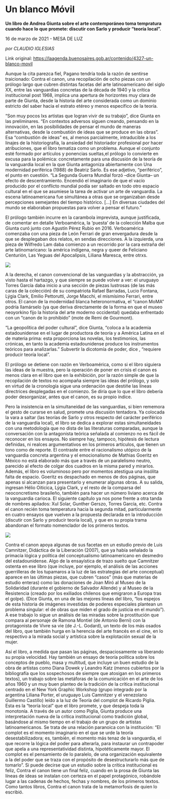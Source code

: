 # Un blanco Móvil

**Un libro de Andrea Giunta sobre el arte contemporáneo toma tempratura cuando hace lo que promete: discutir con Sarlo y producir “teoría local”.**

16 de marzo de 2021 - MESA DE LUZ

_por CLAUDIO IGLESIAS_

Link original: https://laagenda.buenosaires.gob.ar/contenido/4327-un-blanco-movil



Aunque la cita parezca fiel, Pagano tendría toda la razón de sentirse traicionado: Contra el canon, una recopilación de ocho piezas con un prólogo largo que cubren distintas facetas del arte latinoamericano del siglo XX, entre las vanguardias concretas de la década de 1940 y la crítica institucional post 1968, implica una apertura de horizontes muy clara de parte de Giunta, desde la historia del arte considerada como un dominio estricto del saber hacia el estrato etéreo y menos específico de la teoría.




“Son muy pocos lxs artistas que logran vivir de su trabajo”, dice Giunta en las preliminares. “En contextos adversos siguen creando, pensando en la innovación, en las posibilidades de pensar el mundo de maneras alternativas, desde la combustión de ideas que se produce en las obras”. Esa “combustión de ideas” es, al menos parcialmente, intraducible a los linajes de la historiografía, la ansiedad del historiador profesional por hacer atribuciones, que el libro tematiza como un problema. Aunque el conjunto esté formado por artículos y ponencias sueltas,el prólogo lo convierte en excusa para la polémica: concretamente para una discusión de la teoría de la vanguardia local en la que Giunta antagoniza abiertamente con Una modernidad periférica (1988) de Beatriz Sarlo. Es ese adjetivo, “periférico”, el punto en cuestión. “La Segunda Guerra Mundial forzó –dice Giunta– un efecto de descentramiento. Encendió el imaginario de que el vacío producido por el conflicto mundial podía ser saltado en todo otro espacio cultural en el que se asumiese la tarea de activar un arte de vanguardia. La escena latinoamericana fue simultánea a otras que se organizaban desde percepciones semejantes del tiempo histórico. […] En diversas ciudades del mundo se elaboraban propuestas para volver a pensar el futuro.”




El prólogo también incurre en la carambola imprevista, aunque justificada, de comentar en detalle Verboamérica, la ‘puesta’ de la colección Malba que Giunta curó junto con Agustín Pérez Rubio en 2016. Verboamérica comenzaba con una pieza de León Ferrari de gran envergadura desde la que se desplegaban dos relatos, en sendas direcciones. A la izquierda, una pieza de Wilfredo Lam daba comienzo a un recorrido por la cara extraña del arte latinomaricano: la américa indígena, negra y queer de Feliciano Centurión, Las Yeguas del Apocalipsis, Liliana Maresca, entre otrxs.




![](https://cdn.flowlikemusic.com/files/images/40766/f001ad22-9b7c-4bef-ade2-7fef64e3ea8d.jpeg)




A la derecha, el canon convencional de las vanguardias y la abstracción, ya visto hasta el hartazgo, y que siempre se puede volver a ver: el uruguayo Torres García daba inicio a una sección de piezas lustrosas (de las más caras de la colección) de su compatriota Rafael Barradas, Lucio Fontana, Lýgia Clark, Emilio Pettorutti, Jorge Macchi, el mismísimo Ferrari, entre otros. El canon de la modernidad blanca heteronormativa, el “canon MoMA” podría llamárselo (ya que deriva directamente de la forma en que el museo neoyorkino fijo la historia del arte moderno occidental) quedaba enfrentado con un “canon de lo prohibido” (mote de Remi de Gourmont).




“La geopolítica del poder cultural”, dice Giunta, “coloca a la academia estadounidense en el lugar de productora de teoría y a América Latina en el de materia prima: esta proporciona las novelas, los testimonios, las crónicas, en tanto la academia estadounidense produce los instrumentos teóricos para analizarlas.” Subvertir la dicotomía de poder, dice , “requiere producir teoría local”.




El prólogo se detiene con razón en Verboamérica, como si el libro siguiera las ideas de la muestra, pero la operación de poner en crisis el canon es menos clara en el libro que en la exhibición, por la razón simple de que la recopilación de textos no acompaña siempre las ideas del prólogo, y solo en virtud de la cronología sigue una ordenación que destiñe las líneas directrices desplegadas en el comienzo. Se diría que lo que el libro debería poder desorganizar, antes que el canon, es su propio índice.




Pero la insistencia en la simultaneidad de las vanguardias, si bien rememora el gesto de curarse en salud, promete una discusión tentadora. Ya colocada la vara a saltar (las teorías de Sarlo y otros respecto del carácter periférico de la vanguardia local), el libro se dedica a explorar estas simultaneidades con una metodología que no dista de las literaturas comparadas, aunque la conversación con la antagonista teórica señalada al comienzo no es fácil de reconocer en los ensayos. No siempre hay, tampoco, hipótesis de lectura definidas, ni realces argumentativos en los primeros artículos, que tienen un tono como de reporte. El contraste entre el racionalismo utópico de la vanguardia concreta argentina y el emocionalismo de Mathias Goeritz en México no está elaborado más que a través de un paralelismo neutro, parecido al efecto de colgar dos cuadros en la misma pared y mirarlos. Además, el libro es voluminoso pero por momentos atestigua una insólita falta de espacio. Goeritz es despachado en menos de dos páginas, que apenas si alcanzan para presentarlo y enumerar algunas obras. A su salida, ingresan Hélio Oiticica, Lýgia Clark, y el resto de la comparsa del neoconcretismo brasileño, también para hacer un número liviano acerca de la vanguardia carioca. El siguiente capítulo ya nos pone frente a otra tanda de nombres apilados: Xul Solar, Gunther Gerszo, Torres García, etc. Contra el canon recién toma temperatura hacia la segunda mitad, particularmente en cuatro ensayos que vuelven a la propuesta declarada en la introducción (discutir con Sarlo y producir teoría local), y que en su propia trama abandonan el formato nomenclador de los primeros textos.




![](https://cdn.flowlikemusic.com/files/images/40767/d89f2533-eab2-41ef-aad5-24bf93da3cd6.jpeg)




Contra el canon apoya algunas de sus facetas en un estudio previo de Luis Camnitzer, Didáctica de la Liberación (2007), que ya había señalado la primacía lógica y política del conceptualismo latinoamericano en desmedro del estadounidense. Algo de la ensayística de trazo suelto que Camnitzer ostenta en ese libro (que incluye, por ejemplo, el análisis de las acciones guerrilleras de los tupamaros a la luz de las estrategias del arte conceptual) aparece en las últimas piezas, que cubren “casos” (más que materias de estudio enteras) como las donaciones de Joan Miró al Museo de la Solidaridad (durante el gobierno de Salvador Allende) y al Museo de la Resistencia (creado por los exiliados chilenos que emigraron a Europa tras el golpe). (Dice Giunta, en una de las mejores líneas del libro, “los espejos de esta historia de imágenes investidas de poderes especiales plantean un problema singular: el de obras que miden el grado de justicia en el mundo”). A ese trabajo lo sigue un análisis de las miradas sobre la prostitución que compara al personaje de Ramona Montiel (de Antonio Berni) con la protagonista de Vivre sa vie (de J.-L. Godard), un texto de los más osados del libro, que también hurga en la herencia del arte francés en el cine, en lo respectivo a la mirada social y artística sobre la explotación sexual de la mujer.




Así el libro, a medida que pasan las páginas, despaciosamente va liberando su propia velocidad. Hay también un ensayo de teoría política sobre los conceptos de pueblo, masa y multitud, que incluye un buen estudio de la obra de artistas como Diana Dowek y Leandro Katz (menos cubiertos por la bibliografía que los sospechosos de siempre que atosigan en los primeros textos), un trabajo sobre las metáforas de la comunicación en el arte de los años 1960 y un muy buen planteo de la tradición de la crítica institucional centrado en el New York Graphic Workshop (grupo integrado por la argentina Liliana Porter, el uruguayo Luis Camnitzer y el venezolano Guillermo Castillo) leído a la luz de Teoría del complot de Ricardo Piglia. Esta es la “teoría local” que el libro promete, y que despeja toda la monotonía. A través de un autor como Piglia, Giunta produce una interpretación nueva de la crítica institucional como tradición global, basándose al mismo tiempo en el trabajo de un grupo de artistas latinoamericanos. Se trata de una relación paranoica con la institución: “El complot es el momento imaginario en el que se urde la teoría desestabilizadora; es, también, el momento más tenaz de la vanguardia, el que recorre la lógica del poder para alterarla, para instaurar un contrapoder que apela a una representatividad distinta, hipotéticamente mayor. El complot es el pensamiento de lo paralelo, de una organización equivalente a la del poder que se traza con el propósito de desestructurarlo más que de tomarlo”. Si puede decirse que un estudio sobre la crítica institucional es feliz, Contra el canon tiene un final feliz, cuando en la prosa de Giunta las líneas de ideas se instalan con certeza en el papel protagónico, robándole lugar a las cadenas de hechos, fechas y nombres, de los primeros textos. Como tantos libros, Contra el canon trata de la metamorfosis de quien lo escribió.



